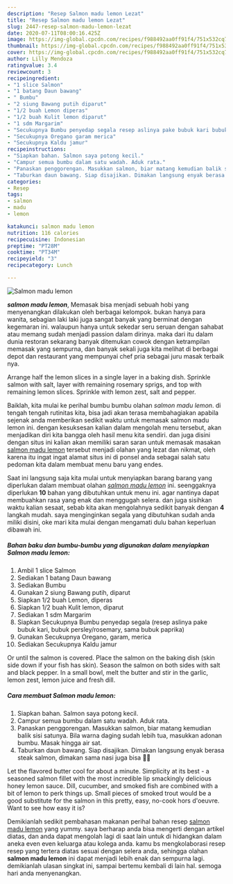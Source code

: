 ```yaml
---
description: "Resep Salmon madu lemon Lezat"
title: "Resep Salmon madu lemon Lezat"
slug: 2447-resep-salmon-madu-lemon-lezat
date: 2020-07-11T08:00:16.425Z
image: https://img-global.cpcdn.com/recipes/f988492aa0ff91f4/751x532cq70/salmon-madu-lemon-foto-resep-utama.jpg
thumbnail: https://img-global.cpcdn.com/recipes/f988492aa0ff91f4/751x532cq70/salmon-madu-lemon-foto-resep-utama.jpg
cover: https://img-global.cpcdn.com/recipes/f988492aa0ff91f4/751x532cq70/salmon-madu-lemon-foto-resep-utama.jpg
author: Lilly Mendoza
ratingvalue: 3.4
reviewcount: 3
recipeingredient:
- "1 slice Salmon"
- "1 batang Daun bawang"
- " Bumbu"
- "2 siung Bawang putih diparut"
- "1/2 buah Lemon diperas"
- "1/2 buah Kulit lemon diparut"
- "1 sdm Margarim"
- "Secukupnya Bumbu penyedap segala resep aslinya pake bubuk kari bubuk persleyrosemary sama bubuk paprika"
- "Secukupnya Oregano garam merica"
- "Secukupnya Kaldu jamur"
recipeinstructions:
- "Siapkan bahan. Salmon saya potong kecil."
- "Campur semua bumbu dalam satu wadah. Aduk rata."
- "Panaskan penggorengan. Masukkan salmon, biar matang kemudian balik sisi satunya. Bila warna daging sudah lebih tua, masukkan adonan bumbu. Masak hingga air sat."
- "Taburkan daun bawang. Siap disajikan. Dimakan langsung enyak berasa steak salmon, dimakan sama nasi juga bisa 👍🏼"
categories:
- Resep
tags:
- salmon
- madu
- lemon

katakunci: salmon madu lemon 
nutrition: 116 calories
recipecuisine: Indonesian
preptime: "PT28M"
cooktime: "PT34M"
recipeyield: "3"
recipecategory: Lunch

---
```



![Salmon madu lemon](https://img-global.cpcdn.com/recipes/f988492aa0ff91f4/751x532cq70/salmon-madu-lemon-foto-resep-utama.jpg)

<b><i>salmon madu lemon</i></b>, Memasak bisa menjadi sebuah hobi yang menyenangkan dilakukan oleh berbagai kelompok. bukan hanya para wanita, sebagian laki laki juga sangat banyak yang berminat dengan kegemaran ini. walaupun hanya untuk sekedar seru seruan dengan sahabat atau memang sudah menjadi passion dalam dirinya. maka dari itu dalam dunia restoran sekarang banyak ditemukan cowok dengan ketrampilan memasak yang sempurna, dan banyak sekali juga kita melihat di berbagai depot dan restaurant yang mempunyai chef pria sebagai juru masak terbaik nya.

Arrange half the lemon slices in a single layer in a baking dish. Sprinkle salmon with salt, layer with remaining rosemary sprigs, and top with remaining lemon slices. Sprinkle with lemon zest, salt and pepper.

Baiklah, kita mulai ke perihal bumbu bumbu olahan <i>salmon madu lemon</i>. di tengah tengah rutinitas kita, bisa jadi akan terasa membahagiakan apabila sejenak anda memberikan sedikit waktu untuk memasak salmon madu lemon ini. dengan kesuksesan kalian dalam mengolah menu tersebut, akan menjadikan diri kita bangga oleh hasil menu kita sendiri. dan juga disini dengan situs ini kalian akan memiliki saran saran untuk memasak masakan <u>salmon madu lemon</u> tersebut menjadi olahan yang lezat dan nikmat, oleh karena itu ingat ingat alamat situs ini di ponsel anda sebagai salah satu pedoman kita dalam membuat menu baru yang endes.


Saat ini langsung saja kita mulai untuk menyiapkan barang barang yang diperlukan dalam membuat olahan <u><i>salmon madu lemon</i></u> ini. seenggaknya diperlukan <b>10</b> bahan yang dibutuhkan untuk menu ini. agar nantinya dapat membuahkan rasa yang enak dan menggugah selera. dan juga sisihkan waktu kalian sesaat, sebab kita akan mengolahnya sedikit banyak dengan <b>4</b> langkah mudah. saya menginginkan segala yang dibutuhkan sudah anda miliki disini, oke mari kita mulai dengan mengamati dulu bahan keperluan dibawah ini.

<!--inarticleads1-->

##### Bahan baku dan bumbu-bumbu yang digunakan dalam menyiapkan Salmon madu lemon:

1. Ambil 1 slice Salmon
1. Sediakan 1 batang Daun bawang
1. Sediakan  Bumbu
1. Gunakan 2 siung Bawang putih, diparut
1. Siapkan 1/2 buah Lemon, diperas
1. Siapkan 1/2 buah Kulit lemon, diparut
1. Sediakan 1 sdm Margarim
1. Siapkan Secukupnya Bumbu penyedap segala (resep aslinya pake bubuk kari, bubuk persley/rosemary, sama bubuk paprika)
1. Gunakan Secukupnya Oregano, garam, merica
1. Sediakan Secukupnya Kaldu jamur


Or until the salmon is covered. Place the salmon on the baking dish (skin side down if your fish has skin). Season the salmon on both sides with salt and black pepper. In a small bowl, melt the butter and stir in the garlic, lemon zest, lemon juice and fresh dill. 

<!--inarticleads2-->

##### Cara membuat Salmon madu lemon:

1. Siapkan bahan. Salmon saya potong kecil.
1. Campur semua bumbu dalam satu wadah. Aduk rata.
1. Panaskan penggorengan. Masukkan salmon, biar matang kemudian balik sisi satunya. Bila warna daging sudah lebih tua, masukkan adonan bumbu. Masak hingga air sat.
1. Taburkan daun bawang. Siap disajikan. Dimakan langsung enyak berasa steak salmon, dimakan sama nasi juga bisa 👍🏼


Let the flavored butter cool for about a minute. Simplicity at its best - a seasoned salmon fillet with the most incredible lip smackingly delicious honey lemon sauce. Dill, cucumber, and smoked fish are combined with a bit of lemon to perk things up. Small pieces of smoked trout would be a good substitute for the salmon in this pretty, easy, no-cook hors d&#39;oeuvre. Want to see how easy it is? 

Demikianlah sedikit pembahasan makanan perihal bahan resep <u>salmon madu lemon</u> yang yummy. saya berharap anda bisa mengerti dengan artikel diatas, dan anda dapat mengolah lagi di saat lain untuk di hidangkan dalam aneka even even keluarga atau kolega anda. kamu bs mengkolaborasi resep resep yang tertera diatas sesuai dengan selera anda, sehingga olahan <b>salmon madu lemon</b> ini dapat menjadi lebih enak dan sempurna lagi. demikianlah ulasan singkat ini, sampai bertemu kembali di lain hal. semoga hari anda menyenangkan.
